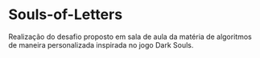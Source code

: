 # Souls-of-Letters
Realização do desafio proposto em sala de aula da matéria de algoritmos de maneira personalizada inspirada no jogo Dark Souls.
